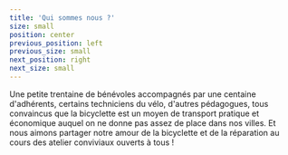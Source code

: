 ```yaml
---
title: 'Qui sommes nous ?'
size: small
position: center
previous_position: left
previous_size: small
next_position: right
next_size: small
---
```


Une petite trentaine de bénévoles accompagnés par une centaine d'adhérents, certains techniciens du vélo, d'autres pédagogues, tous convaincus que la bicyclette est un moyen de transport pratique et économique auquel on ne donne pas assez de place dans nos villes. Et nous aimons partager notre amour de la bicyclette et de la réparation au cours des atelier conviviaux ouverts à tous !
